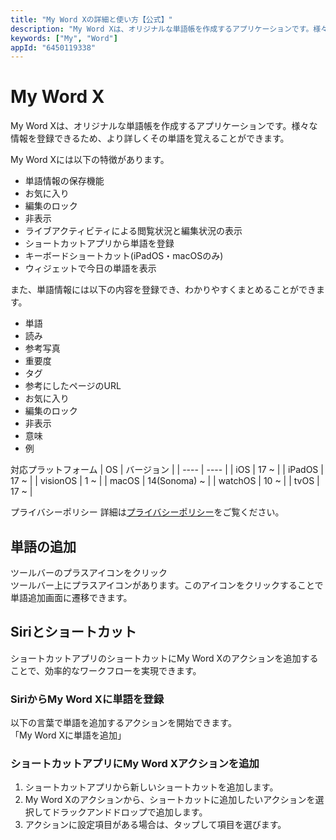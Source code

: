 ```yaml
---
title: "My Word Xの詳細と使い方【公式】"
description: "My Word Xは、オリジナルな単語帳を作成するアプリケーションです。様々な情報を登録できるため、より詳しくその単語を覚えることができます。"
keywords: ["My", "Word"]
appId: "6450119338"
---
```


# My Word X

My Word Xは、オリジナルな単語帳を作成するアプリケーションです。様々な情報を登録できるため、より詳しくその単語を覚えることができます。

My Word Xには以下の特徴があります。
- 単語情報の保存機能
- お気に入り
- 編集のロック
- 非表示
- ライブアクティビティによる閲覧状況と編集状況の表示
- ショートカットアプリから単語を登録
- キーボードショートカット(iPadOS・macOSのみ)
- ウィジェットで今日の単語を表示

また、単語情報には以下の内容を登録でき、わかりやすくまとめることができます。

- 単語
- 読み
- 参考写真
- 重要度
- タグ
- 参考にしたページのURL
- お気に入り
- 編集のロック
- 非表示
- 意味
- 例

対応プラットフォーム
| OS | バージョン |
| ---- | ---- |
| iOS | 17 ~ |
| iPadOS | 17 ~ |
| visionOS | 1 ~ |
| macOS | 14(Sonoma) ~ |
| watchOS | 10 ~ |
| tvOS | 17 ~ |

プライバシーポリシー
詳細は[プライバシーポリシー](/privacy)をご覧ください。

## 単語の追加
ツールバーのプラスアイコンをクリック  
ツールバー上にプラスアイコンがあります。このアイコンをクリックすることで単語追加画面に遷移できます。

## Siriとショートカット
ショートカットアプリのショートカットにMy Word Xのアクションを追加することで、効率的なワークフローを実現できます。
### SiriからMy Word Xに単語を登録
以下の言葉で単語を追加するアクションを開始できます。  
「My Word Xに単語を追加」
### ショートカットアプリにMy Word Xアクションを追加
1. ショートカットアプリから新しいショートカットを追加します。
2. My Word Xのアクションから、ショートカットに追加したいアクションを選択してドラックアンドドロップで追加します。
3. アクションに設定項目がある場合は、タップして項目を選びます。